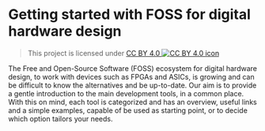 # Getting started with FOSS for digital hardware design

> This project is licensed under
> [CC BY 4.0 ![CC BY 4.0 icon](https://i.creativecommons.org/l/by/4.0/80x15.png)](https://creativecommons.org/licenses/by/4.0/)

The Free and Open-Source Software (FOSS) ecosystem for digital hardware design, to work with devices such as FPGAs and ASICs, is growing and can be difficult to know the alternatives and be up-to-date.
Our aim is to provide a gentle introduction to the main development tools, in a common place.
With this on mind, each tool is categorized and has an overview, useful links and a simple examples, capable of be used as starting point, or to decide which option tailors your needs.
